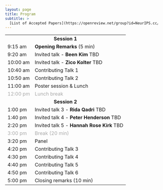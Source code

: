 ```yaml
---
layout: page
title: Program
subtitle: >
  [List of Accepted Papers](https://openreview.net/group?id=NeurIPS.cc/2024/Workshop/SoLaR#tab-accept-spotlight)
---
```

<table style='margin-bottom:10pt;margin-left:auto;margin-right:auto;'>
  <tr>
    <td colspan="2" style="text-align: center;"><b>Session 1</b></td>
  </tr>
  <tr>
    <td>9:15 am</td>
    <td><b>Opening Remarks</b> (5 min)</td>
  </tr>
  <tr>
    <td>9:20 am</td>
    <td>Invited talk - <b>Been Kim</b> TBD</td>
  </tr>
  <tr>
    <td>10:00 am</td>
    <td>Invited talk - <b>Zico Kolter</b> TBD</td>
  </tr>
  <tr>
    <td>10:40 am</td>
    <td>Contributing Talk 1</td>
  </tr>
  <tr>
    <td>10:50 am</td>
    <td>Contributing Talk 2</td>
  </tr>
  <tr>
    <td>11:00 am</td>
    <td> Poster session & Lunch </td>
  </tr>
  <tr style='color:darkgray;'>
    <td>12:00 pm</td>
    <td>Lunch break</td>
  </tr>
  
  <tr>
    <td colspan="2" style="text-align: center;"><b>Session 2</b></td>
  </tr>
  <tr>
    <td>1:00 pm</td>
    <td>Invited talk 3 - <b>Rida Qadri</b> TBD</td>
  </tr>
  <tr>
    <td>1:40 pm</td>
    <td>Invited talk 4 - <b>Peter Henderson</b> TBD</td>
  </tr>
    <tr>
    <td>2:20 pm</td>
    <td>Invited talk 5 - <b>Hannah Rose Kirk</b> TBD </td>
  </tr>
    <tr style='color:darkgray;'>
    <td>3:00 pm</td>
    <td>Break (20 min)</td>
  </tr>
  <tr>
    <td>3:20 pm</td>
    <td>Panel</td>
  </tr>
  <tr>
    <td>4:20 pm</td>
    <td>Contributing Talk 3</td>
  </tr>
  <tr>
    <td>4:30 pm</td>
    <td>Contributing Talk 4</td>
  </tr>
  <tr>
    <td>4:40 pm</td>
    <td>Contributing Talk 5</td>
  </tr>
  <tr>
    <td>4:50 pm</td>
    <td>Contributing Talk 6</td>
  </tr>
  <tr>
    <td>5:00 pm</td>
    <td>Closing remarks (10 min)</td>
  </tr>
</table>

<!-- </div> -->
